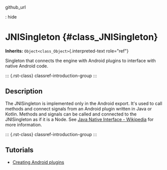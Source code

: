 github_url

:   hide

# JNISingleton {#class_JNISingleton}

**Inherits:** `Object<class_Object>`{.interpreted-text role="ref"}

Singleton that connects the engine with Android plugins to interface
with native Android code.

::: {.rst-class}
classref-introduction-group
:::

## Description

The JNISingleton is implemented only in the Android export. It\'s used
to call methods and connect signals from an Android plugin written in
Java or Kotlin. Methods and signals can be called and connected to the
JNISingleton as if it is a Node. See [Java Native Interface -
Wikipedia](https://en.wikipedia.org/wiki/Java_Native_Interface) for more
information.

::: {.rst-class}
classref-introduction-group
:::

## Tutorials

- [Creating Android
  plugins](../tutorials/platform/android/android_plugin.html#doc-android-plugin)
